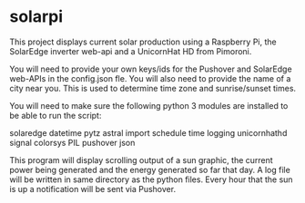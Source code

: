 # solarpi
This project displays current solar production using a Raspberry Pi, the SolarEdge inverter web-api and a UnicornHat HD from Pimoroni.

You will need to provide your own keys/ids for the Pushover and SolarEdge web-APIs in the config.json fle. You will also need to provide the name of a city near you.  This is used to determine time zone and sunrise/sunset times.

You will need to make sure the following python 3 modules are installed to be able to run the script:

solaredge
datetime
pytz
astral import
schedule
time
logging
unicornhathd
signal
colorsys
PIL
pushover
json

This program will display scrolling output of a sun graphic, the current power being generated and the energy generated so far that day.  A log file will be written in same directory as the python files. Every hour that the sun is up a notification will be sent via Pushover.
